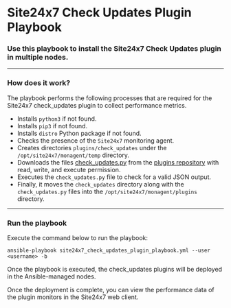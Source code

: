 
# Site24x7 Check Updates Plugin Playbook


### Use this playbook to install the Site24x7 Check Updates plugin in multiple nodes.

---

### How does it work?

The playbook performs the following processes that are required for the Site24x7 check_updates plugin to collect performance metrics.

- Installs `python3` if not found.
- Installs `pip3` if not found.
- Installs `distro` Python package if not found.
- Checks the presence of the `Site24x7` monitoring agent.
- Creates directories `plugins/check_updates` under the `/opt/site24x7/monagent/temp` directory.
- Downloads the files [check_updates.py](https://raw.githubusercontent.com/site24x7/plugins/master/check_updates/check_updates.py) from the [plugins repository](https://github.com/site24x7/plugins/tree/master/check_updates)
   with read, write, and execute permission.
- Executes the `check_updates.py` file to check for a valid JSON output.
- Finally, it moves the `check_updates` directory along with the `check_updates.py` files into the `/opt/site24x7/monagent/plugins` directory.


---

### Run the playbook

Execute the command below to run the playbook:
```
ansible-playbook site24x7_check_updates_plugin_playbook.yml --user <username> -b

```

Once the playbook is executed, the check_updates plugins will be deployed in the Ansible-managed nodes. 

Once the deployment is complete, you can view the performance data of the plugin monitors in the Site24x7 web client.
